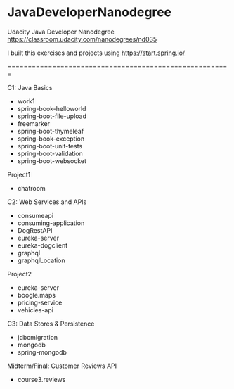# JavaDeveloperNanodegree

Udacity Java Developer Nanodegree
https://classroom.udacity.com/nanodegrees/nd035

I built this exercises and projects using https://start.spring.io/


=======================================================

C1: Java Basics
- work1
- spring-book-helloworld
- spring-boot-file-upload
- freemarker
- spring-boot-thymeleaf
- spring-book-exception
- spring-boot-unit-tests
- spring-boot-validation
- spring-boot-websocket

Project1
- chatroom

C2: Web Services and APIs
- consumeapi
- consuming-application
- DogRestAPI
- eureka-server
- eureka-dogclient
- graphql
- graphqlLocation

Project2
- eureka-server
- boogle.maps
- pricing-service
- vehicles-api

C3: Data Stores & Persistence
- jdbcmigration
- mongodb
- spring-mongodb

Midterm/Final: Customer Reviews API
- course3.reviews
